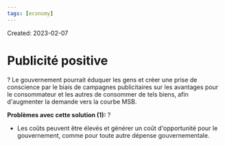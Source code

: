 ```yaml
---
tags: [economy] 
---
```

Created: 2023-02-07

# Publicité positive
?
Le gouvernement pourrait éduquer les gens et créer une prise de conscience par le biais de campagnes publicitaires sur les avantages pour le consommateur et les autres de consommer de tels biens, afin d'augmenter la demande vers la courbe MSB.
<!--SR:!2023-03-10,19,250-->

**Problèmes avec cette solution (1):**
?
-   Les coûts peuvent être élevés et générer un coût d'opportunité pour le gouvernement, comme pour toute autre dépense gouvernementale.
<!--SR:!2023-03-17,25,250-->
